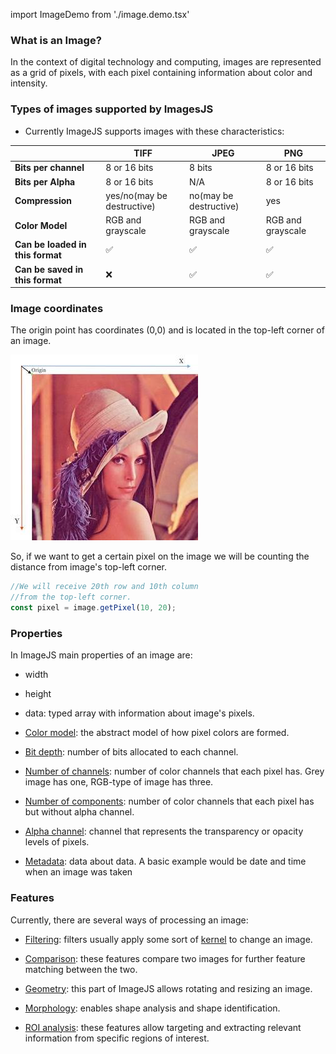 import ImageDemo from './image.demo.tsx'

<!-- TODO add analysis section once it is merged -->

### What is an Image?

In the context of digital technology and computing, images are represented as a grid of pixels, with each pixel containing information about color and intensity.

<ImageDemo />

### Types of images supported by ImagesJS

- Currently ImageJS supports images with these characteristics:

|                                  | TIFF                       | JPEG                   | PNG               |
| -------------------------------- | -------------------------- | ---------------------- | ----------------- |
| **Bits per channel**             | 8 or 16 bits               | 8 bits                 | 8 or 16 bits      |
| **Bits per Alpha**               | 8 or 16 bits               | N/A                    | 8 or 16 bits      |
| **Compression**                  | yes/no(may be destructive) | no(may be destructive) | yes               |
| **Color Model**                  | RGB and grayscale          | RGB and grayscale      | RGB and grayscale |
| **Can be loaded in this format** | &#9989;                    | &#9989;                | &#9989;           |
| **Can be saved in this format**  | &#10060;                   | &#9989;                | &#9989;           |

### Image coordinates

The origin point has coordinates (0,0) and is located in the top-left corner of an image.

![Image coordinates](./workingWithImages/coordinatesImage.jpg)

So, if we want to get a certain pixel on the image we will be counting the distance from image's top-left corner.

```ts
//We will receive 20th row and 10th column
//from the top-left corner.
const pixel = image.getPixel(10, 20);
```

### Properties

In ImageJS main properties of an image are:

- width

- height

- data: typed array with information about image's pixels.

- [Color model](../Glossary.md#color-model 'internal link on color model'): the abstract model of how pixel colors are formed.

- [Bit depth](../Glossary.md#bit-depth 'internal link on bit depth'): number of bits allocated to each channel.

- [Number of channels](../Glossary.md#channel 'internal link on channels'): number of color channels that each pixel has. Grey image has one, RGB-type of image has three.

- [Number of components](../Glossary.md#component 'internal link on components'): number of color channels that each pixel has but without alpha channel.

- [Alpha channel](../Glossary.md#alpha-channel 'internal link on alpha-channel'): channel that represents the transparency or opacity levels of pixels.

- [Metadata](../Glossary.md#metadata 'internal link on metadata'): data about data. A basic example would be date and time when an image was taken

### Features

Currently, there are several ways of processing an image:

- [Filtering](../Features/Filters/Filters.md 'internal link on filters'): filters usually apply some sort of [kernel](../Glossary.md#kernel 'internal link on kernel') to change an image.

- [Comparison](../Features/Comparison/Comparison.md 'internal link on comparison'): these features compare two images for further feature matching between the two.

- [Geometry](../Features/Geometry/Geometry.md 'internal link on geometry'): this part of ImageJS allows rotating and resizing an image.

- [Morphology](../Features/Morphology/Morphology.md 'internal link on morphology'): enables shape analysis and shape identification.

- [ROI analysis](../Features/Regions%20of%20interest/Regions%20of%20interest.md 'internal link on roi analysis'): these features allow targeting and extracting relevant information from specific regions of interest.

